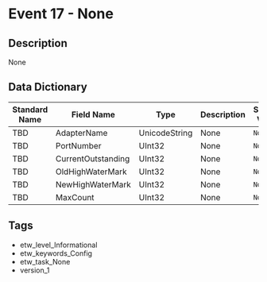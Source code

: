 # Event 17 - None

## Description
None

## Data Dictionary
|Standard Name|Field Name|Type|Description|Sample Value|
|---|---|---|---|---|
|TBD|AdapterName|UnicodeString|None|`None`|
|TBD|PortNumber|UInt32|None|`None`|
|TBD|CurrentOutstanding|UInt32|None|`None`|
|TBD|OldHighWaterMark|UInt32|None|`None`|
|TBD|NewHighWaterMark|UInt32|None|`None`|
|TBD|MaxCount|UInt32|None|`None`|

## Tags
* etw_level_Informational
* etw_keywords_Config
* etw_task_None
* version_1
